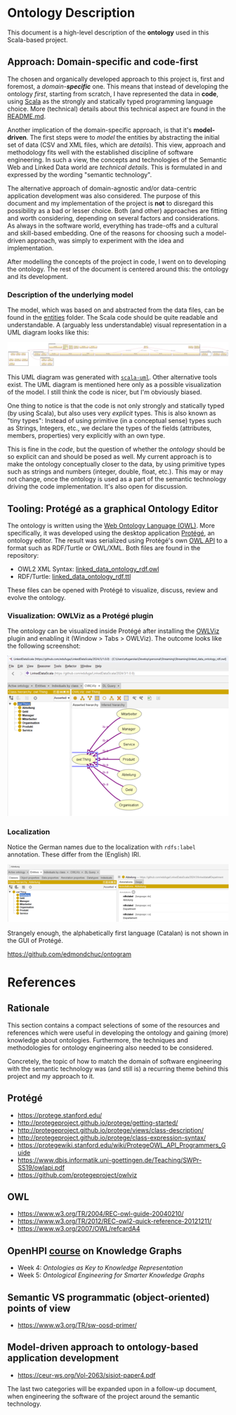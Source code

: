 # Ontology Description

This document is a high-level description of the **ontology** used in this Scala-based project.

## Approach: Domain-specific and code-first

The chosen and organically developed approach to this project is, first and foremost, a _domain-**specific**_ one.
This means that instead of developing the ontology _first_, starting from scratch, I have represented the data in
**code**, using [Scala](https://www.scala-lang.org/) as the strongly and statically typed programming language choice.
More (technical) details about this technical aspect are found in the [README.md](README.md).

Another implication of the domain-specific approach, is that it's **model-driven**. The first steps were to _model_ the
entities by abstracting the initial set of data (CSV and XML files, which are _details_). This view, approach and
methodology fits well with the established discipline of software engineering. In such a view, the concepts and
technologies of the Semantic Web and Linked Data world are _technical details_. This is formulated in and expressed by
the wording "semantic technology".

The alternative approach of domain-agnostic and/or data-centric application development was also considered.
The purpose of this document and my implementation of the project is **not** to disregard this possibility as a bad or
lesser choice. Both (and other) approaches are fitting and worth considering, depending on several factors and
considerations. As always in the software world, everything has trade-offs and a cultural and skill-based embedding.
One of the reasons for choosing such a model-driven approach, was simply to experiment with the idea and implementation.

After modelling the concepts of the project in code, I went on to developing the ontology. The rest of the document is
centered around this: the ontology and its development.

### Description of the underlying model

The model, which was based on and abstracted from the data files, can be found in the
[entities](entities%2Fsrc%2Fmain%2Fscala%2Fcom%2Fedufuga%2Fscala%2Fentities) folder. The Scala code should be quite
readable and understandable. A (arguably less understandable) visual representation in a UML diagram looks like this:

![LinkedDataUML.svg](LinkedDataUML.svg)

This UML diagram was generated with [`scala-uml`](https://github.com/tizuck/scala-uml). Other alternative tools exist.
The UML diagram is mentioned here only as a possible visualization of the model. I still think the code is nicer, but
I'm obviously biased.

One thing to notice is that the code is not only strongly and statically typed (by using Scala), but also uses very
_explicit_ types. This is also known as "tiny types": Instead of using primitive (in a conceptual sense) types such as
Strings, Integers, etc., we declare the types of the fields (attributes, members, properties) very explicitly with an
own type.

This is fine in the _code_, but the question of whether the _ontology_ should be so explicit can and should be posed as
well. My current approach is to make the ontology conceptually closer to the data, by using primitive types such as
strings and numbers (integer, double, float, etc.). This may or may not change, once the ontology is used as a part of
the semantic technology driving the code implementation. It's also open for discussion.

## Tooling: Protégé as a graphical Ontology Editor

The ontology is written using the [Web Ontology Language (OWL)](https://en.wikipedia.org/wiki/Web_Ontology_Language).
More specifically, it was developed using the desktop application [Protégé](https://protege.stanford.edu/), an ontology
editor. The result was serialized using Protégé's own [OWL API](https://github.com/owlcs/owlapi) to a format such as
RDF/Turtle or OWL/XML. Both files are found in the repository:

* OWL2 XML Syntax: [linked_data_ontology_rdf.owl](linked_data_ontology_rdf.owl)
* RDF/Turtle: [linked_data_ontology_rdf.ttl](linked_data_ontology_rdf.ttl)

These files can be opened with Protégé to visualize, discuss, review and evolve the ontology.

### Visualization: OWLViz as a Protégé plugin

The ontology can be visualized inside Protégé after installing the [OWLViz](https://github.com/protegeproject/owlviz)
plugin and enabling it (Window > Tabs > OWLViz). The outcome looks like the following screenshot:

![protege.png](protege.png)

### Localization
Notice the German names due to the localization with `rdfs:label` annotation. These differ from the (English) IRI.

![localization.png](localization.png)

Strangely enough, the alphabetically first language (Catalan) is not shown in the GUI of Protégé.

https://github.com/edmondchuc/ontogram

# References

## Rationale
This section contains a compact selections of some of the resources and references which were useful in developing the
ontology and gaining (more) knowledge about ontologies. Furthermore, the techniques and methodologies for ontology
engineering also needed to be considered.

Concretely, the topic of how to match the domain of software engineering with the semantic technology was (and still is)
a recurring theme behind this project and my approach to it.

## Protégé

* https://protege.stanford.edu/
* http://protegeproject.github.io/protege/getting-started/
* http://protegeproject.github.io/protege/views/class-description/
* http://protegeproject.github.io/protege/class-expression-syntax/
* https://protegewiki.stanford.edu/wiki/ProtegeOWL_API_Programmers_Guide
* https://www.dbis.informatik.uni-goettingen.de/Teaching/SWPr-SS19/owlapi.pdf
* https://github.com/protegeproject/owlviz

## OWL

* https://www.w3.org/TR/2004/REC-owl-guide-20040210/
* https://www.w3.org/TR/2012/REC-owl2-quick-reference-20121211/
* https://www.w3.org/2007/OWL/refcardA4

## OpenHPI [course](https://open.hpi.de/courses/knowledgegraphs2023) on Knowledge Graphs

* Week 4: _Ontologies as Key to Knowledge Representation_
* Week 5: _Ontological Engineering for Smarter Knowledge Graphs_

## Semantic VS programmatic (object-oriented) points of view

* https://www.w3.org/TR/sw-oosd-primer/

## Model-driven approach to ontology-based application development

* https://ceur-ws.org/Vol-2063/sisiot-paper4.pdf

The last two categories will be expanded upon in a follow-up document, when engineering the software of the project
around the semantic technology.
